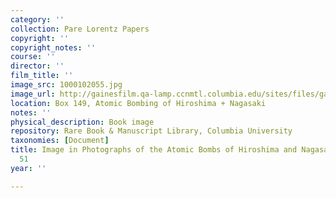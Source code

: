 ```yaml
---
category: ''
collection: Pare Lorentz Papers
copyright: ''
copyright_notes: ''
course: ''
director: ''
film_title: ''
image_src: 1000102055.jpg
image_url: http://gainesfilm.qa-lamp.ccnmtl.columbia.edu/sites/files/gainesfilm/images/1000102055.jpg
location: Box 149, Atomic Bombing of Hiroshima + Nagasaki
notes: ''
physical_description: Book image
repository: Rare Book & Manuscript Library, Columbia University
taxonomies: [Document]
title: Image in Photographs of the Atomic Bombs of Hiroshima and Nagasaki - Figure
  51
year: ''

---
```


